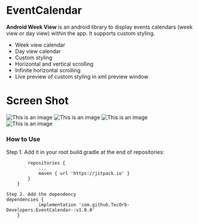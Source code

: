 # EventCalendar

**Android Week View** is an android library to display events calendars (week view or day view) within the app. It supports custom styling.


- Week view calendar
- Day view calendar
- Custom styling
- Horizontal and vertical scrolling
- Infinite horizontal scrolling
- Live preview of custom styling in xml preview window

# Screen Shot

![This is an image](https://s4.aconvert.com/convert/p3r68-cdx67/ac641-0n1o8.jpg)
![This is an image](https://s4.aconvert.com/convert/p3r68-cdx67/ah7na-stst3.jpg)
![This is an image](https://s4.aconvert.com/convert/p3r68-cdx67/am0b5-e8237.jpg)
![This is an image](https://s4.aconvert.com/convert/p3r68-cdx67/ai09a-idpig.jpg)




### How to Use

Step 1. Add it in your root build.gradle at the end of repositories:
```allprojects {
		repositories {
			...
			maven { url 'https://jitpack.io' }
		}
	}

```
```
Step 2. Add the dependency
dependencies {
	        implementation 'com.github.TecOrb-Developers:EventCalendar-:v1.0.0'
	}
```      
